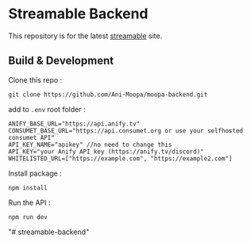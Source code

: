 # Streamable Backend

This repository is for the latest [streamable](https://streamableanime.me) site.

## Build & Development

Clone this repo :

```
git clone https://github.com/Ani-Moopa/moopa-backend.git
```

add to `.env` root folder :

```
ANIFY_BASE_URL="https://api.anify.tv"
CONSUMET_BASE_URL="https://api.consumet.org or use your selfhosted consumet API"
API_KEY_NAME="apikey" //no need to change this
API_KEY="your Anify API key (https://anify.tv/discord)"
WHITELISTED_URL=["https://example.com", "https://example2.com"]
```

Install package :

```
npm install
```

Run the API :

```
npm run dev
```
"# streamable-backend" 
